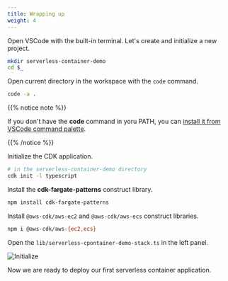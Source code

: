 ```yaml
---
title: Wrapping up
weight: 4
---
```


Open VSCode with the built-in terminal. Let's create and initialize a new project.

```sh
mkdir serverless-container-demo
cd $_
```

Open current directory in the workspace with the `code` command.

```sh
code -a .
```

{{% notice note %}}

If you don't have the **code** command in yoru PATH, you can [install it from VSCode command palette](https://code.visualstudio.com/docs/setup/mac#_launching-from-the-command-line).

{{% /notice %}} 


Initialize the CDK application.

```sh
# in the serverless-container-demo directory
cdk init -l typescript
```

Install the **cdk-fargate-patterns** construct library.

```sh
npm install cdk-fargate-patterns
```

Install `@aws-cdk/aws-ec2` and `@aws-cdk/aws-ecs` construct libraries.

```sh
npm i @aws-cdk/aws-{ec2,ecs}
```

Open the `lib/serverless-cpontainer-demo-stack.ts` in the left panel.

![Initialize](/images/init-ok.png)

Now we are ready to deploy our first serverless container application.

